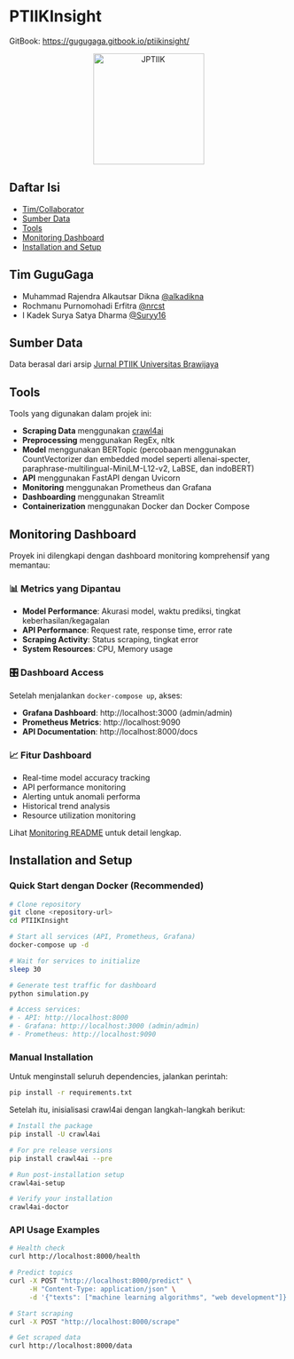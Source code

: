 # PTIIKInsight

GitBook: https://gugugaga.gitbook.io/ptiikinsight/
<p align="center">
  <img src="https://github.com/user-attachments/assets/51ba4164-4edc-4c26-bdb2-e21cfbc94abd" alt="JPTIIK" height="200"/>
</p>

## Daftar Isi
- [Tim/Collaborator](#tim-gugugaga)
- [Sumber Data](#sumber-data)
- [Tools](#tools)
- [Monitoring Dashboard](#monitoring-dashboard)
- [Installation and Setup](#installation-and-setup)

## Tim GuguGaga
- Muhammad Rajendra Alkautsar Dikna [@alkadikna](http://github.com/alkadikna)
- Rochmanu Purnomohadi Erfitra [@nrcst](http://github.com/nrcst)
- I Kadek Surya Satya Dharma [@Suryy16](http://github.com/suryy16)

## Sumber Data
Data berasal dari arsip [Jurnal PTIIK Universitas Brawijaya](https://j-ptiik.ub.ac.id/index.php/j-ptiik/issue/archive)

## Tools
Tools yang digunakan dalam projek ini:
- **Scraping Data** menggunakan [crawl4ai](https://github.com/unclecode/crawl4ai)
- **Preprocessing** menggunakan RegEx, nltk
- **Model** menggunakan BERTopic (percobaan menggunakan CountVectorizer dan embedded model seperti allenai-specter, paraphrase-multilingual-MiniLM-L12-v2, LaBSE, dan indoBERT)
- **API** menggunakan FastAPI dengan Uvicorn
- **Monitoring** menggunakan Prometheus dan Grafana
- **Dashboarding** menggunakan Streamlit
- **Containerization** menggunakan Docker dan Docker Compose

## Monitoring Dashboard

Proyek ini dilengkapi dengan dashboard monitoring komprehensif yang memantau:

### 📊 Metrics yang Dipantau
- **Model Performance**: Akurasi model, waktu prediksi, tingkat keberhasilan/kegagalan
- **API Performance**: Request rate, response time, error rate
- **Scraping Activity**: Status scraping, tingkat error
- **System Resources**: CPU, Memory usage

### 🎛️ Dashboard Access
Setelah menjalankan `docker-compose up`, akses:
- **Grafana Dashboard**: http://localhost:3000 (admin/admin)
- **Prometheus Metrics**: http://localhost:9090
- **API Documentation**: http://localhost:8000/docs

### 📈 Fitur Dashboard
- Real-time model accuracy tracking
- API performance monitoring
- Alerting untuk anomali performa
- Historical trend analysis
- Resource utilization monitoring

Lihat [Monitoring README](monitoring/README.md) untuk detail lengkap.

## Installation and Setup

### Quick Start dengan Docker (Recommended)
```bash
# Clone repository
git clone <repository-url>
cd PTIIKInsight

# Start all services (API, Prometheus, Grafana)
docker-compose up -d

# Wait for services to initialize
sleep 30

# Generate test traffic for dashboard
python simulation.py

# Access services:
# - API: http://localhost:8000
# - Grafana: http://localhost:3000 (admin/admin)  
# - Prometheus: http://localhost:9090
```

### Manual Installation
Untuk menginstall seluruh dependencies, jalankan perintah:

```bash
pip install -r requirements.txt
```

Setelah itu, inisialisasi crawl4ai dengan langkah-langkah berikut:
```bash
# Install the package
pip install -U crawl4ai

# For pre release versions
pip install crawl4ai --pre

# Run post-installation setup
crawl4ai-setup

# Verify your installation
crawl4ai-doctor
```

### API Usage Examples
```bash
# Health check
curl http://localhost:8000/health

# Predict topics
curl -X POST "http://localhost:8000/predict" \
     -H "Content-Type: application/json" \
     -d '{"texts": ["machine learning algorithms", "web development"]}'

# Start scraping
curl -X POST "http://localhost:8000/scrape"

# Get scraped data
curl http://localhost:8000/data
```
